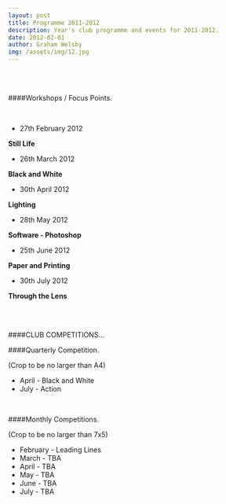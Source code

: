 ```yaml
---
layout: post
title: Programme 2011-2012
description: Year's club programme and events for 2011-2012.
date: 2012-02-01
author: Graham Welsby
img: /assets/img/12.jpg
---
```


<br><br>

####Workshops / Focus Points.

<br>



* 27th February 2012

<b>Still Life</b> 

* 26th March 2012

<b>Black and White</b>

* 30th April 2012

<b>Lighting</b>

* 28th May 2012

<b>Software - Photoshop</b>

* 25th June 2012

<b>Paper and Printing</b>

* 30th July 2012

<b>Through the Lens</b>


<br>
<br>




####CLUB COMPETITIONS...
<br>

####Quarterly Competition.

(Crop to be no larger than A4)

<ul>
	<li>April - Black and White</li>
	<li>July - Action</li>
</ul>

<br>

####Monthly Competitions.

(Crop to be no larger than 7x5)

<ul>
	<li>February - Leading Lines</li>
	<li>March - TBA</li>
	<li>April - TBA</li>
	<li>May - TBA</li>
	<li>June - TBA</li>
	<li>July - TBA</li>
</ul>
